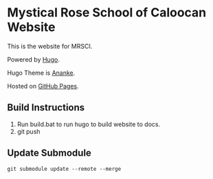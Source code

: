 # Mystical Rose School of Caloocan Website
This is the website for MRSCI.

Powered by [Hugo](https://gohugo.io/).

Hugo Theme is [Ananke](https://github.com/budparr/gohugo-theme-ananke).

Hosted on [GitHub Pages](https://pages.github.com/).

## Build Instructions

1. Run build.bat to run hugo to build website to docs.
2. git push

## Update Submodule

```
git submodule update --remote --merge
```